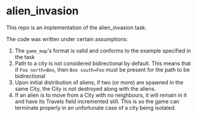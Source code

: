 # alien_invasion

This repo is an implementation of the alien_invasion task.

The code was written under certain assumptions:

1. The `game_map`'s format is valid and conforms to the example specified in the task
2. Path to a city is not considered bidirectional by default. This means that if `Foo north=Boo`, then `Boo south=Foo` must be present for the path to be bidirectional
3. Upon initial distribution of aliens, if two (or more) are spawned in the same City, the City is not destroyed along with the aliens.
4. If an alien is to move from a City with no neighbours, it will remain in it and have its Travels field incremented still. This is so the game can terminate properly in an unfortunate case of a city being isolated. 